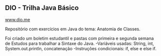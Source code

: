 ## DIO - Trilha Java Básico
www.dio.me

Repositório com exercícios em Java do tema: Anatomia de Classes.

Foi criado um boletim estudantil e pastas com primeira e segunda semana de Estudos para trabalhar a Sintaxe do Java.
-Variáveis usadas: String, int, System.out.println, concatenação
-Instruções condicionais: if, else e else if. 


